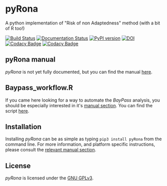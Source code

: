 # pyRona
A python implementation of "Risk of non Adaptedness" method (with a bit of R too!)

[![Build Status](https://travis-ci.org/StuntsPT/pyRona.svg?branch=master)](https://travis-ci.org/StuntsPT/pyRona) [![Documentation Status](https://readthedocs.org/projects/pyrona/badge/?version=latest)](http://pyrona.readthedocs.io/en/latest/?badge=latest) [![PyPI version](https://badge.fury.io/py/pyRona.svg)](https://badge.fury.io/py/pyRona) [![DOI](https://zenodo.org/badge/73514698.svg)](https://zenodo.org/badge/latestdoi/73514698)
[![Codacy Badge](https://api.codacy.com/project/badge/Grade/e7952d390d4644d1aae482f94d340695)](https://www.codacy.com/app/f.pinamartins/pyRona?utm_source=github.com&amp;utm_medium=referral&amp;utm_content=StuntsPT/pyRona&amp;utm_campaign=Badge_Grade)
[![Codacy Badge](https://api.codacy.com/project/badge/Coverage/e7952d390d4644d1aae482f94d340695)](https://www.codacy.com/app/f.pinamartins/pyRona?utm_source=github.com&utm_medium=referral&utm_content=StuntsPT/pyRona&utm_campaign=Badge_Coverage)


## pyRona manual

*pyRona* is not yet fully documented, but you can find the manual [here](http://pyrona.readthedocs.io/en/latest/).


## Baypass_workflow.R

If you came here looking for a way to automate the *BayPass* analysis, you should be especially interested in it's [manual section](http://pyrona.readthedocs.io/en/latest/baypass/). You can find the script [here](https://github.com/StuntsPT/pyRona/blob/master/pyRona/R/Baypass_workflow.R).


## Installation

Installing *pyRona* can be as simple as typing `pip3 install pyRona` from the command line. For more information, and platform specific instructions, please consult the [relevant manual section](http://pyrona.readthedocs.io/en/latest/install/).


## License

*pyRona* is licensed under the [GNU GPLv3](https://www.gnu.org/licenses/gpl-3.0-standalone.html).
